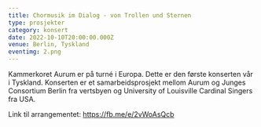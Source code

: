 ```yaml
---
title: Chormusik im Dialog - von Trollen und Sternen
type: prosjekter
category: konsert
date: 2022-10-10T20:00:00.000Z
venue: Berlin, Tyskland
eventimg: 2.png
---
```

Kammerkoret Aurum er på turné i Europa. Dette er den første konserten vår i Tyskland. Konserten er et samarbeidsprosjekt mellom Aurum og Junges Consortium Berlin fra vertsbyen og University of Louisville Cardinal Singers fra USA.

L﻿ink til arrangementet: https://fb.me/e/2vWoAsQcb